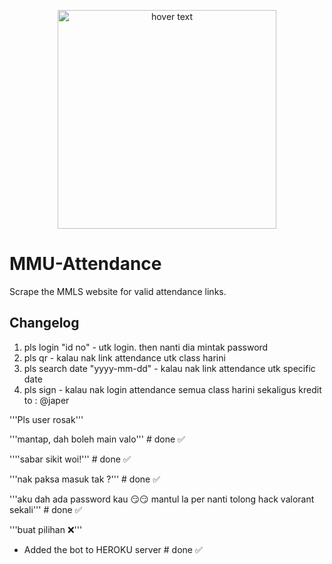 
<p align="center">
  <img src="https://external-content.duckduckgo.com/iu/?u=http%3A%2F%2Fimages.cdn4.stockunlimited.net%2Fclipart%2Fpixel-art-skull_1959058.jpg&f=1&nofb=1" width="350" title="hover text">
</p>


# MMU-Attendance

Scrape the MMLS website for valid attendance links.

## Changelog

1. pls login "id no" - utk login. then nanti dia mintak password
2. pls qr - kalau nak link attendance utk class harini
3. pls search date "yyyy-mm-dd" - kalau nak link attendance utk specific date
4. pls sign - kalau nak login attendance semua class harini sekaligus
   kredit to : @japer

'''Pls user rosak'''

'''mantap, dah boleh main valo''' # done ✅

''''sabar sikit woi!''' # done ✅

'''nak paksa masuk tak ?''' # done ✅

'''aku dah ada password kau :smirk::smirk:
mantul la per
nanti tolong hack valorant sekali''' # done ✅

'''buat pilihan ❌'''

- Added the bot to HEROKU server # done ✅
